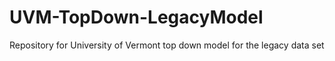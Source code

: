 # UVM-TopDown-LegacyModel
Repository for University of Vermont top down model for the legacy data set
